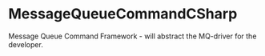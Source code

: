 # MessageQueueCommandCSharp
Message Queue Command Framework - will abstract the MQ-driver for the developer.
